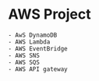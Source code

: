 # AWS Project
    - AwS DynamoDB
    - AWS Lambda
    - AWS EventBridge
    - AWS SNS
    - AWS SQS
    - AWS API gateway
    